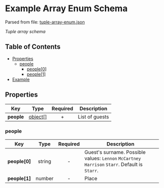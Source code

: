 # __Example Array Enum Schema__
Parsed from file: [tuple-array-enum.json](https://github.com/McCastles/JMC/blob/master/examples/tuple-array-enum.json)

_Tuple array schema_
## Table of Contents
* [Properties](#properties)
	* [people](#people)
		* [people[0]](#people)
		* [people[1]](#people)
* [Example](#example)
## __Properties__

|Key|Type|Required|Description|
|-|:-:|:-:|-|
|__people__|[object[]](#people)|+|List of guests|
### __people__

|Key|Type|Required|Description|
|-|:-:|:-:|-|
|__people[0]__|string|-|Guest's surname. Possible values: `Lennon` `McCartney` `Harrison` `Starr`. Default is `Starr`.|
|__people[1]__|number|-|Place|